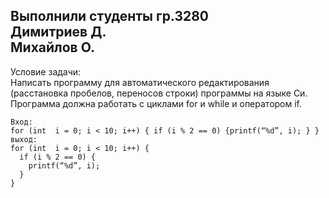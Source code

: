 Выполнили студенты гр.3280  
Димитриев Д.  
Михайлов О.  
------ 
Условие задачи:  
Написать программу для автоматического редактирования (расстановка пробелов, 
переносов строки) программы на языке Си. Программа должна работать с циклами 
for и while и оператором if.  
```Пример
Вход:  
for (int  i = 0; i < 10; i++) { if (i % 2 == 0) {printf(“%d”, i); } }  
выход:  
for (int  i = 0; i < 10; i++) {   
  if (i % 2 == 0) {  
    printf(“%d”, i);  
  }  
} 
```
